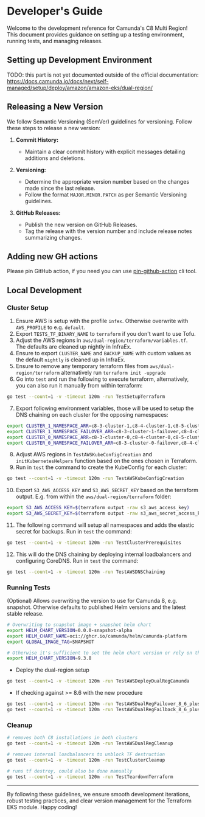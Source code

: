 # Developer's Guide

Welcome to the development reference for Camunda's C8 Multi Region! This document provides guidance on setting up a testing environment, running tests, and managing releases.

## Setting up Development Environment

TODO: this part is not yet documented outside of the official documentation: https://docs.camunda.io/docs/next/self-managed/setup/deploy/amazon/amazon-eks/dual-region/

## Releasing a New Version

We follow Semantic Versioning (SemVer) guidelines for versioning. Follow these steps to release a new version:

1. **Commit History:**
   - Maintain a clear commit history with explicit messages detailing additions and deletions.

2. **Versioning:**
   - Determine the appropriate version number based on the changes made since the last release.
   - Follow the format `MAJOR.MINOR.PATCH` as per Semantic Versioning guidelines.

3. **GitHub Releases:**
   - Publish the new version on GitHub Releases.
   - Tag the release with the version number and include release notes summarizing changes.

## Adding new GH actions

Please pin GitHub action, if you need you can use [pin-github-action](https://github.com/mheap/pin-github-action) cli tool.

## Local Development

### Cluster Setup

1. Ensure AWS is setup with the profile `infex`. Otherwise overwrite with `AWS_PROFILE` to e.g. `default`.
2. Export `TESTS_TF_BINARY_NAME` to `terraform` if you don't want to use Tofu.
3. Adjust the AWS regions in `aws/dual-region/terraform/variables.tf`. The defaults are cleaned up nightly in InfraEx.
4. Ensure to export `CLUSTER_NAME` and `BACKUP_NAME` with custom values as the default `nightly` is cleaned up in InfraEx.
5. Ensure to remove any temporary terraform files from `aws/dual-region/terraform` alternatively run `terraform init -upgrade`
6. Go into `test` and run the following to execute terraform, alternatively, you can also run it manually from within terraform:

```bash
go test --count=1 -v -timeout 120m -run TestSetupTerraform
```

7. Export following environment variables, those will be used to setup the DNS chaining on each cluster for the opposing namespaces:

```bash
export CLUSTER_1_NAMESPACE_ARR=c8-3-cluster-1,c8-4-cluster-1,c8-5-cluster-1,c8-snap-cluster-1
export CLUSTER_1_NAMESPACE_FAILOVER_ARR=c8-3-cluster-1-failover,c8-4-cluster-1-failover,c8-5-cluster-1-failover,c8-snap-cluster-1-failover
export CLUSTER_0_NAMESPACE_ARR=c8-3-cluster-0,c8-4-cluster-0,c8-5-cluster-0,c8-snap-cluster-0
export CLUSTER_0_NAMESPACE_FAILOVER_ARR=c8-3-cluster-0-failover,c8-4-cluster-0-failover,c8-5-cluster-0-failover,c8-snap-cluster-0-failover
```

8. Adjust AWS regions in `TestAWSKubeConfigCreation` and `initKubernetesHelpers` function based on the ones chosen in Terraform.
9. Run in `test` the command to create the KubeConfig for each cluster:

```bash
go test --count=1 -v -timeout 120m -run TestAWSKubeConfigCreation
```

10. Export `S3_AWS_ACCESS_KEY` and `S3_AWS_SECRET_KEY` based on the terraform output.
   E.g. from within the `aws/dual-region/terraform` folder:

   ```bash
   export S3_AWS_ACCESS_KEY=$(terraform output -raw s3_aws_access_key)
   export S3_AWS_SECRET_KEY=$(terraform output -raw s3_aws_secret_access_key)
   ```

11. The following command will setup all namespaces and adds the elastic secret for backups. Run in `test` the command:

```bash
go test --count=1 -v -timeout 120m -run TestClusterPrerequisites
```

12. This will do the DNS chaining by deploying internal loadbalancers and configuring CoreDNS. Run in `test` the command:

```bash
go test --count=1 -v -timeout 120m -run TestAWSDNSChaining
```

### Running Tests

(Optional) Allows overwriting the version to use for Camunda 8, e.g. snapshot.
Otherwise defaults to published Helm versions and the latest stable release.

```bash
# Overwriting to snapshot image + snapshot helm chart
export HELM_CHART_VERSION=0.0.0-snapshot-alpha
export HELM_CHART_NAME=oci://ghcr.io/camunda/helm/camunda-platform
export GLOBAL_IMAGE_TAG=SNAPSHOT

# Otherwise it's sufficient to set the helm chart version or rely on the default.
export HELM_CHART_VERSION=9.3.8
```

- Deploy the dual-region setup

```bash
go test --count=1 -v -timeout 120m -run TestAWSDeployDualRegCamunda
```

- If checking against >= 8.6 with the new procedure

```bash
go test --count=1 -v -timeout 120m -run TestAWSDualRegFailover_8_6_plus
go test --count=1 -v -timeout 120m -run TestAWSDualRegFailback_8_6_plus
```

### Cleanup

```bash
# removes both C8 installations in both clusters
go test --count=1 -v -timeout 120m -run TestAWSDualRegCleanup

# removes internal loadbalancers to unblock TF destruction
go test --count=1 -v -timeout 120m -run TestClusterCleanup

# runs tf destroy, could also be done manually
go test --count=1 -v -timeout 120m -run TestTeardownTerraform
```

---

By following these guidelines, we ensure smooth development iterations, robust testing practices, and clear version management for the Terraform EKS module. Happy coding!
